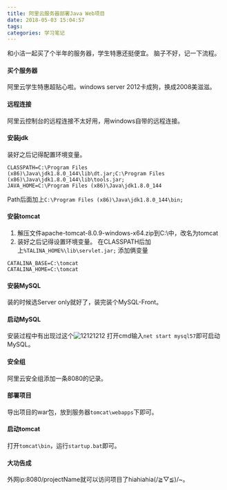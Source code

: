 ```yaml
---
title: 阿里云服务器部署Java Web项目
date: 2018-05-03 15:04:57
tags: 
categories: 学习笔记
---
```

和小洁一起买了个半年的服务器，学生特惠还挺便宜。
脑子不好，记一下流程。
<!--more-->

#### 买个服务器

阿里云学生特惠超贴心啦。windows server 2012卡成狗，换成2008美滋滋。

#### 远程连接

阿里云控制台的远程连接不太好用，用windows自带的远程连接。

#### 安装jdk

装好之后记得配置环境变量。
```
CLASSPATH=C:\Program Files (x86)\Java\jdk1.8.0_144\lib\dt.jar;C:\Program Files (x86)\Java\jdk1.8.0_144\lib\tools.jar;
JAVA_HOME=C:\Program Files (x86)\Java\jdk1.8.0_144
```
Path后面加上`C:\Program Files (x86)\Java\jdk1.8.0_144\bin;`

#### 安装tomcat

1. 解压文件apache-tomcat-8.0.9-windows-x64.zip到C:\中，改名为tomcat
2. 装好之后记得设置环境变量。
在CLASSPATH后加上`%TALINA_HOME%\lib\servlet.jar;`
添加俩变量
```
CATALINA_BASE=C:\tomcat
CATALINA_HOME=C:\tomcat
```

#### 安装MySQL

装的时候选Server only就好了，装完装个MySQL-Front。

#### 启动MySQL

安装过程中有出现过这个![12121212](https://user-images.githubusercontent.com/29684201/48275529-aa5d7b00-e480-11e8-87a3-39ab8d77b66d.PNG)
打开cmd输入`net start mysql57`即可启动MySQL。

#### 安全组

阿里云安全组添加一条8080的记录。

#### 部署项目

导出项目的war包，放到服务器`tomcat\webapps`下即可。

#### 启动tomcat

打开`tomcat\bin`，运行`startup.bat`即可。
#### 大功告成

外网ip:8080/projectName就可以访问项目了hiahiahia(/≧▽≦)/~。

